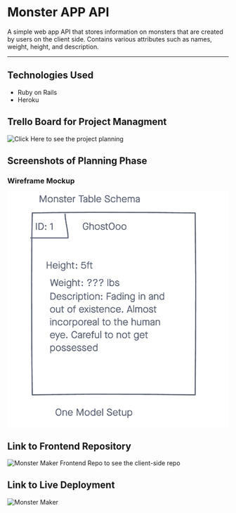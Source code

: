 # Monster APP API

A simple web app API that stores information on monsters that are created by users on the client side. Contains various attributes such as names, weight, height, and description.

---

## Technologies Used

- Ruby on Rails
- Heroku


## Trello Board for Project Managment

![Click Here](https://trello.com/b/JqiSXzQ1/project-4) to see the project planning

## Screenshots of Planning Phase

### Wireframe Mockup

![wireframe](./screenshots/erd.png)

## Link to Frontend Repository

![Monster Maker Frontend Repo](https://github.com/blunsford2017/monster_client) to see the client-side repo

## Link to Live Deployment

![Monster Maker](https://monster-app-api.herokuapp.com/)
